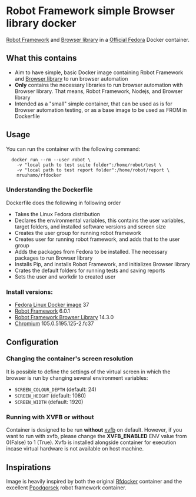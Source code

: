 # Robot Framework simple Browser library docker

[Robot Framework](http://robotframework.org/) and [Browser library](https://robotframework-browser.org/) in a [Official Fedora](https://hub.docker.com/_/fedora/) Docker container.

## What this contains

* Aim to have simple, basic Docker image containing Robot Framework and [Browser library](https://robotframework-browser.org/) to run browser automation
* **Only** contains the necessary libraries to run browser automation with Browser library. That means, Robot Framework, Nodejs, and Browser library
* Intended as a "small" simple container, that can be used as is for Browser automation testing, or as a base image to be used as FROM in Dockerfile

## Usage

You can run the container with the following command:

      docker run --rm --user robot \
        -v "local path to test suite folder":/home/robot/test \
        -v "local path to test report folder":/home/robot/report \
        mruuhamo/rfdocker 

### Understanding the Dockerfile

Dockerfile does the following in following order
* Takes the Linux Fedora distribution
* Declares the environmental variables, this contains the user variables, target folders, and installed software versions and screen size
* Creates the user group for running robot framework
* Creates user for running robot framework, and adds that to the user group
* Adds the packages from Fedora to be installed. The necessary packages to run Browser library
* Installs Pip, and installs Robot Framework, and initializes Browser library
* Crates the default folders for running tests and saving reports
* Sets the user and workdir to created user

### Install versions:

* [Fedora Linux Docker image](https://hub.docker.com/_/fedora/) 37
* [Robot Framework](https://github.com/robotframework/robotframework) 6.0.1
* [Robot Framework Browser Library](https://github.com/MarketSquare/robotframework-browser) 14.3.0
* [Chromium](https://packages.fedoraproject.org/pkgs/chromium/chromium/) 105.0.5195.125-2.fc37


## Configuration

### Changing the container's screen resolution

It is possible to define the settings of the virtual screen in which the browser is run by changing several environment variables:

* `SCREEN_COLOUR_DEPTH` (default: 24)
* `SCREEN_HEIGHT` (default: 1080)
* `SCREEN_WIDTH` (default: 1920)

### Running with XVFB or without

Container is designed to be run **without** [xvfb](https://www.x.org/releases/X11R7.6/doc/man/man1/Xvfb.1.xhtml) on default. However, if you want to run with xvfb, please change the **XVFB_ENABLED** ENV value from 0(False) to 1 (True). Xvfb is installed alongside container for execution incase virtual hardware is not available on host machine.


## Inspirations

Image is heavily inspired by both the original [Rfdocker](https://github.com/asyrjasalo/rfdocker) container and the excellent [Ppodgorsek](https://github.com/ppodgorsek/docker-robot-framework) robot framework container.
